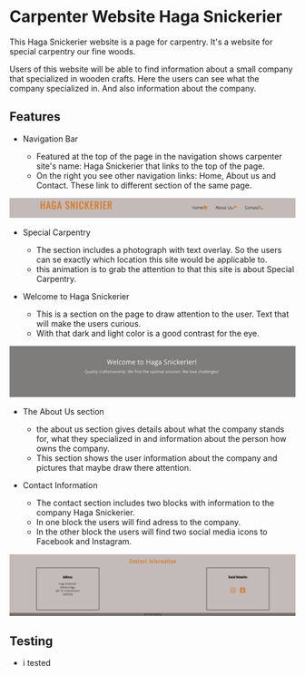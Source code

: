 # Carpenter Website Haga Snickerier

This Haga Snickerier website is a page for carpentry.
It's a website for special carpentry our fine woods.

Users of this website will be able to find information about a small company that specialized in wooden crafts.
Here the users can see what the company specialized in. 
And also information about the company.


## Features

* Navigation Bar

  * Featured at the top of the page in the navigation shows carpenter site's name: Haga Snickerier that links to the top of the page.
  * On the right you see other navigation links: Home, About us and Contact. These link to different section of the same page.

![navigation](./assets/image/head.png)


* Special Carpentry

  * The section includes a photograph with text overlay. So the users can se exactly which location this site would be applicable to.
  * this animation is to grab the attention to that this site is about Special Carpentry.


* Welcome to Haga Snickerier

  * This is a section on the page to draw attention to the user. Text that will make the users curious.
  * With that dark and light color is a good contrast for the eye.
  
 ![welcome](./assets/image/welcome.png)

* The About Us section

  * the about us section gives details about what the company stands for, what they specialized in and information about the person how owns the company.
  * This section shows the user information about the company and pictures that maybe draw there attention.

* Contact Information
  * The contact section includes two blocks with information to the company Haga Snickerier.
  * In one block the users will find adress to the company.
  * In the other block the users will find two social media icons to Facebook and Instagram.

![contact](./assets/image/contact.png)

## Testing

* i tested












